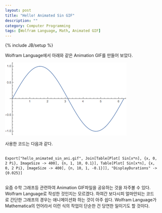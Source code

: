 ```yaml
---
layout: post
title: "Hello! Animated Sin GIF"
description: ""
category: Computer Programming
tags: [Wolfram Language, Math, Animated GIF]
---
```

{% include JB/setup %}

Wolfram Language에서 아래와 같은 Animation GIF를 만들어 보았다.

![Animated Sin Graph](https://github.com/ghjang/ghjang.github.com/blob/master/_posts/hello_animated_sin_ani.gif?raw=true "Animated Sin Graph")

사용한 코드는 다음과 같다.

<pre>
<code>
Export["hello_animated_sin_ani.gif", Join[Table[Plot[ Sin[x*n], {x, 0, 2 Pi}, ImageSize -> 400], {n, 1, 10, 0.1}], Table[Plot[ Sin[x*n], {x, 0, 2 Pi}, ImageSize -> 400], {n, 10, 1, -0.1}]], "DisplayDurations" -> {0.025}]
</code>
</pre>

요즘 수학 그래프등 관련하여 Animation GIF파일을 공유하는 것을 자주볼 수 있다. Wolfram Language로 작성한 것인지는 모르겠다. 하여간 보다시피 얼마안되는 코드로 간단한 그래프의 경우는 애니메이션화 하는 것이 아주 쉽다. Wolfram Language가 Mathematica의 언어라서 이런 식의 작업이 단순한 건 당연한 일이기도 할 것이다.
